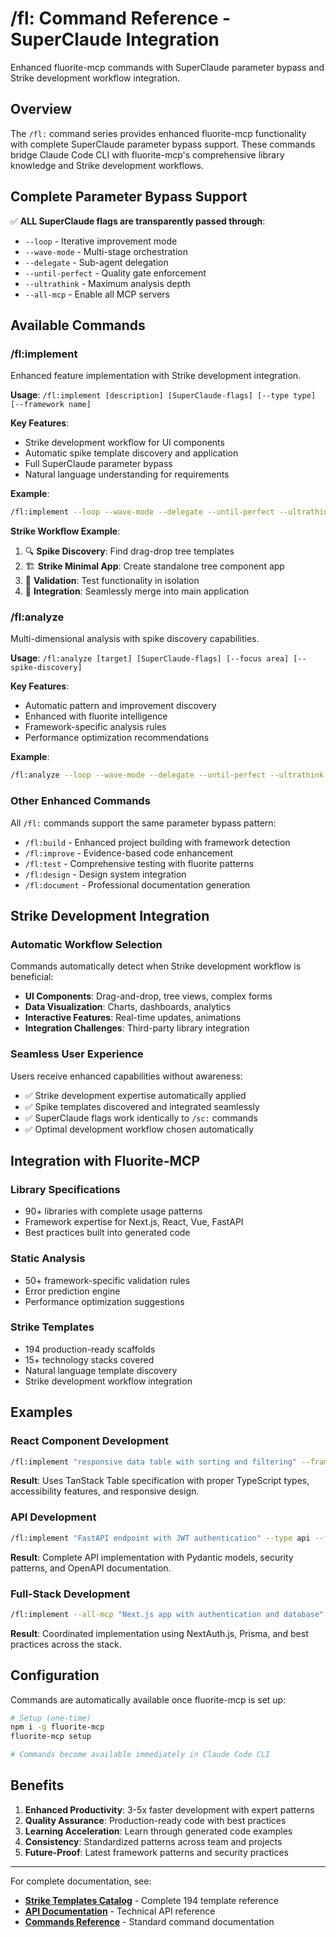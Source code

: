 # /fl: Command Reference - SuperClaude Integration

Enhanced fluorite-mcp commands with SuperClaude parameter bypass and Strike development workflow integration.

## Overview

The `/fl:` command series provides enhanced fluorite-mcp functionality with complete SuperClaude parameter bypass support. These commands bridge Claude Code CLI with fluorite-mcp's comprehensive library knowledge and Strike development workflows.

## Complete Parameter Bypass Support

✅ **ALL SuperClaude flags are transparently passed through**:
- `--loop` - Iterative improvement mode
- `--wave-mode` - Multi-stage orchestration  
- `--delegate` - Sub-agent delegation
- `--until-perfect` - Quality gate enforcement
- `--ultrathink` - Maximum analysis depth
- `--all-mcp` - Enable all MCP servers

## Available Commands

### /fl:implement

Enhanced feature implementation with Strike development integration.

**Usage**: `/fl:implement [description] [SuperClaude-flags] [--type type] [--framework name]`

**Key Features**:
- Strike development workflow for UI components
- Automatic spike template discovery and application
- Full SuperClaude parameter bypass
- Natural language understanding for requirements

**Example**:
```bash
/fl:implement --loop --wave-mode --delegate --until-perfect --ultrathink --all-mcp "ドラッグアンドドロップできるツリービュー" --type component --framework react
```

**Strike Workflow Example**:
1. 🔍 **Spike Discovery**: Find drag-drop tree templates
2. 🏗️ **Strike Minimal App**: Create standalone tree component app
3. 🧪 **Validation**: Test functionality in isolation
4. 🔗 **Integration**: Seamlessly merge into main application

### /fl:analyze

Multi-dimensional analysis with spike discovery capabilities.

**Usage**: `/fl:analyze [target] [SuperClaude-flags] [--focus area] [--spike-discovery]`

**Key Features**:
- Automatic pattern and improvement discovery
- Enhanced with fluorite intelligence
- Framework-specific analysis rules
- Performance optimization recommendations

**Example**:
```bash
/fl:analyze --loop --wave-mode --delegate --until-perfect --ultrathink --all-mcp codebase/ --focus security
```

### Other Enhanced Commands

All `/fl:` commands support the same parameter bypass pattern:

- `/fl:build` - Enhanced project building with framework detection
- `/fl:improve` - Evidence-based code enhancement
- `/fl:test` - Comprehensive testing with fluorite patterns
- `/fl:design` - Design system integration
- `/fl:document` - Professional documentation generation

## Strike Development Integration

### Automatic Workflow Selection

Commands automatically detect when Strike development workflow is beneficial:

- **UI Components**: Drag-and-drop, tree views, complex forms
- **Data Visualization**: Charts, dashboards, analytics
- **Interactive Features**: Real-time updates, animations
- **Integration Challenges**: Third-party library integration

### Seamless User Experience

Users receive enhanced capabilities without awareness:
- ✅ Strike development expertise automatically applied
- ✅ Spike templates discovered and integrated seamlessly  
- ✅ SuperClaude flags work identically to `/sc:` commands
- ✅ Optimal development workflow chosen automatically

## Integration with Fluorite-MCP

### Library Specifications
- 90+ libraries with complete usage patterns
- Framework expertise for Next.js, React, Vue, FastAPI
- Best practices built into generated code

### Static Analysis
- 50+ framework-specific validation rules
- Error prediction engine
- Performance optimization suggestions

### Strike Templates
- 194 production-ready scaffolds
- 15+ technology stacks covered
- Natural language template discovery
- Strike development workflow integration

## Examples

### React Component Development
```bash
/fl:implement "responsive data table with sorting and filtering" --framework react --loop
```

**Result**: Uses TanStack Table specification with proper TypeScript types, accessibility features, and responsive design.

### API Development
```bash
/fl:implement "FastAPI endpoint with JWT authentication" --type api --framework fastapi --wave-mode
```

**Result**: Complete API implementation with Pydantic models, security patterns, and OpenAPI documentation.

### Full-Stack Development
```bash
/fl:implement --all-mcp "Next.js app with authentication and database" --ultrathink --delegate
```

**Result**: Coordinated implementation using NextAuth.js, Prisma, and best practices across the stack.

## Configuration

Commands are automatically available once fluorite-mcp is set up:

```bash
# Setup (one-time)
npm i -g fluorite-mcp
fluorite-mcp setup

# Commands become available immediately in Claude Code CLI
```

## Benefits

1. **Enhanced Productivity**: 3-5x faster development with expert patterns
2. **Quality Assurance**: Production-ready code with best practices
3. **Learning Acceleration**: Learn through generated code examples
4. **Consistency**: Standardized patterns across team and projects
5. **Future-Proof**: Latest framework patterns and security practices

---

For complete documentation, see:
- **[Strike Templates Catalog](./strike-templates.md)** - Complete 194 template reference
- **[API Documentation](../API.md)** - Technical API reference
- **[Commands Reference](./commands.md)** - Standard command documentation